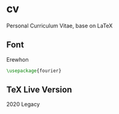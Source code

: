 # cv
Personal Curriculum Vitae, base on LaTeX
## Font
Erewhon 
```latex
\usepackage{fourier}
```
## TeX Live Version
2020 Legacy
